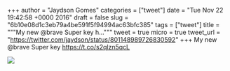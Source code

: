 
+++
author = "Jaydson Gomes"
categories = ["tweet"]
date = "Tue Nov 22 19:42:58 +0000 2016"
draft = false
slug = "6b10e08d1c3eb79a4be591f5f94994ac63bfc385"
tags = ["tweet"]
title = """My new @brave Super key h..."""
tweet = true
micro = true
tweet_url = "https://twitter.com/jaydson/status/801148989726830592"
+++
My new @brave Super key https://t.co/s2qlzn5qcL

![](/images/tweet-media/801148989726830592-Cx5AvJ_W8AA616Q.jpg)